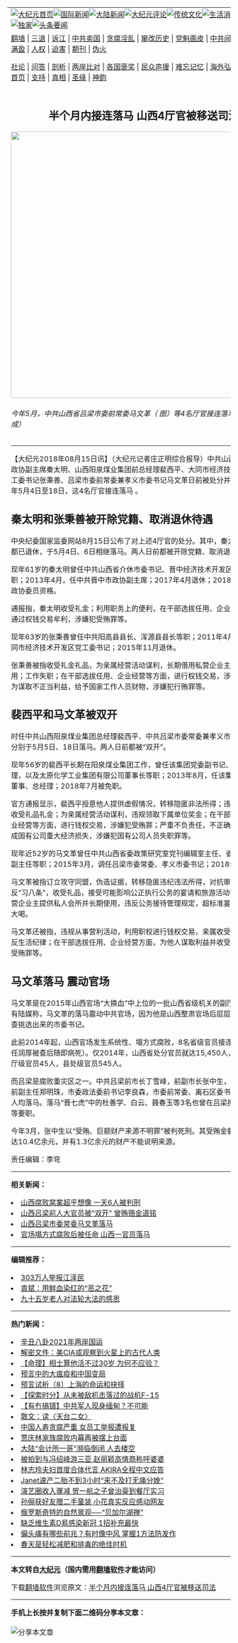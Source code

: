 <a name="1" id="1" target="_blank"></a><span id="1"></span>
<table align=center border="0"><tr><td colspan="2" VALIGN=TOP><a href="https://github.com/hjtdvm325/djy/blob/master/gb/nf1351518.md#1"><img src="https://raw.githubusercontent.com/hjtdvm325/www/master/t/djy/1.jpg" title="大纪元首页" alt="大纪元首页"></a><a href="https://github.com/hjtdvm325/djy/blob/master/gb/n24hr.md#1"><img src="https://raw.githubusercontent.com/hjtdvm325/www/master/t/djy/3.jpg" title="国际新闻" alt="国际新闻"></a><a href="https://github.com/hjtdvm325/djy/blob/master/gb/nsc413.md#1"><img src="https://raw.githubusercontent.com/hjtdvm325/www/master/t/djy/4.jpg" title="大陆新闻" alt="大陆新闻"></a><a href="https://github.com/hjtdvm325/djy/blob/master/gb/news392.md#1"><img src="https://raw.githubusercontent.com/hjtdvm325/www/master/t/djy/5.jpg" title="大纪元评论" alt="大纪元评论"></a><a href="https://github.com/hjtdvm325/djy/blob/master/gb/news2007.md#1"><img src="https://raw.githubusercontent.com/hjtdvm325/www/master/t/djy/6.jpg" title="传统文化" alt="传统文化"></a><a href="https://github.com/hjtdvm325/djy/blob/master/gb/news2008.md#1"><img src="https://raw.githubusercontent.com/hjtdvm325/www/master/t/djy/7.jpg" title="生活消费" alt="生活消费"></a><a href="https://github.com/hjtdvm325/djy/blob/master/gb/ncyule.md#1"><img src="https://raw.githubusercontent.com/hjtdvm325/www/master/t/djy/8.jpg" title="娱乐休闲" alt="娱乐休闲"></a><a href="https://github.com/hjtdvm325/djy/blob/master/gb/nsc1002.md#1"><img src="https://raw.githubusercontent.com/hjtdvm325/www/master/t/djy/9.jpg" title="健康" alt="健康"></a><a href="https://github.com/hjtdvm325/djy/blob/master/gb/nf6092.md#1"><img src="https://raw.githubusercontent.com/hjtdvm325/www/master/t/djy/10a.jpg" title="独家" alt="独家"></a><a href="https://github.com/hjtdvm325/djy/blob/master/gb/nf4514.md#1"><img src="https://raw.githubusercontent.com/hjtdvm325/www/master/t/djy/12a.jpg" title="头条要闻" alt="头条要闻"></a></td></tr>
<tr><td colspan="2" VALIGN=TOP><a target="_blank" href="https://github.com/hjtdvm325/www/blob/master/README.md?zsrh#1">翻墙</a> | <a target="_blank" href="https://github.com/hjtdvm325/djy/blob/master/gb/nf5657.md#1">三退</a> | <a target="_blank" href="https://github.com/hjtdvm325/djy/blob/master/gb/nf6124.md#1">诉江</a> | <a target="_blank" href="https://github.com/hjtdvm325/djy/blob/master/gb/nf1176117.md#1">中共卖国</a> | <a target="_blank" href="https://github.com/hjtdvm325/djy/blob/master/gb/nf5773.md#1">贪腐淫乱</a> | <a target="_blank" href="https://github.com/hjtdvm325/djy/blob/master/gb/nf1176115.md#1">窜改历史</a> | <a target="_blank" href="https://github.com/hjtdvm325/djy/blob/master/gb/nf1176107.md#1">党魁画皮</a> | <a target="_blank" href="https://github.com/hjtdvm325/djy/blob/master/gb/nf1320400.md#1">中共间谍</a> | <a target="_blank" href="https://github.com/hjtdvm325/djy/blob/master/gb/nf1176114.md#1">破坏传统</a> | <a target="_blank" href="https://github.com/hjtdvm325/ntdtv/blob/master/gb/prog447_1.md#1">恶贯满盈</a> | <a target="_blank" href="https://github.com/hjtdvm325/djy/blob/master/gb/ncid278.md#1">人权</a> | <a target="_blank" href="https://github.com/hjtdvm325/djy/blob/master/gb/nf1176111.md#1">迫害</a> | <a target="_blank" href="https://gitlab.com/szzdlab/mh-qikan/blob/master/README.md#1">期刊</a> | <a target="_blank" href="https://github.com/hjtdvm325/djy/blob/master/gb/nf5562.md#1">伪火</a></p><p><a target="_blank" href="https://github.com/hjtdvm325/djy/blob/master/gb/9p.md#1">社论</a> | <a target="_blank" href="https://github.com/hjtdvm325/djy/blob/master/gb/nf4378.md#1">问答</a> | <a target="_blank" href="https://github.com/hjtdvm325/djy/blob/master/gb/nf5792.md#1">剖析</a> | <a target="_blank" href="https://github.com/hjtdvm325/djy/blob/master/gb/nf5735.md#1">两岸比对</a> | <a target="_blank" href="https://github.com/hjtdvm325/djy/blob/master/gb/nf6119.md#1">各国褒奖</a> | <a target="_blank" href="https://github.com/hjtdvm325/djy/blob/master/gb/nf6120.md#1">民众声援</a> | <a target="_blank" href="https://github.com/hjtdvm325/djy/blob/master/gb/nf1188594.md#1">难忘记忆</a> | <a target="_blank" href="https://github.com/hjtdvm325/djy/blob/master/gb/nf3180.md#1">海外弘传</a> | <a target="_blank" href="https://github.com/hjtdvm325/djy/blob/master/gb/nf5410.md#1">万人上访</a> | <a target="_blank" href="https://github.com/hjtdvm325/www/blob/master/README.md?zsrh#1">平台首页</a> | <a target="_blank" href="https://github.com/hjtdvm325/djy/blob/master/gb/nf4386.md#1">支持</a> | <a target="_blank" href="https://github.com/hjtdvm325/djy/blob/master/gb/nf4389.md#1">真相</a> | <a target="_blank" href="https://github.com/hjtdvm325/djy/blob/master/gb/nf5790.md#1">圣缘</a> | <a target="_blank" href="https://github.com/hjtdvm325/djy/blob/master/gb/nf4786.md#1">神韵</a></td></tr>
<tr><td VALIGN=TOP width="626"><h2 align=center>半个月内接连落马 山西4厅官被移送司法</h2>
<img width="600" src="https://i.epochtimes.com/assets/uploads/2018/08/mawenguo-Web-Banner-1200x800-v3-600x400.jpg" />
<h6>今年5月，中共山西省吕梁市委前常委马文革（ 图）等4名厅官接连落马 。（大纪元合成）
</h6>
<hr>
	<p>【大纪元2018年08月15日讯】（大纪元记者庄正明综合报导）中共<ahref="https://github.com/hjtdvm325/djy/blob/master/gb/tag/%E5%B1%B1%E8%A5%BF.md#1">山西</a>省晋中市前政协副主席<ahref="https://github.com/hjtdvm325/djy/blob/master/gb/tag/%E7%A7%A6%E5%A4%AA%E6%98%8E.md#1">秦太明</a>、山西阳泉煤业集团前总经理<ahref="https://github.com/hjtdvm325/djy/blob/master/gb/tag/%E8%A3%B4%E8%A5%BF%E5%B9%B3.md#1">裴西平</a>、大同市经济技术开发区前党工委书记张秉善、吕梁市委前常委兼孝义市委书记<ahref="https://github.com/hjtdvm325/djy/blob/master/gb/tag/%E9%A9%AC%E6%96%87%E9%9D%A9.md#1">马文革</a>日前被处分并移送司法。今年5月4日至18日，这4名<ahref="https://github.com/hjtdvm325/djy/blob/master/gb/tag/%E5%8E%85%E5%AE%98.md#1">厅官</a>接连落马 。</p>
<h2><ahref="https://github.com/hjtdvm325/djy/blob/master/gb/tag/%E7%A7%A6%E5%A4%AA%E6%98%8E.md#1">秦太明</a>和张秉善被开除党籍、取消退休待遇</h2>
<p>中央纪委国家监委网站8月15日公布了对上述4<ahref="https://github.com/hjtdvm325/djy/blob/master/gb/tag/%E5%8E%85%E5%AE%98.md#1">厅官</a>的处分。其中，秦太明和张秉善都已退休，于5月4日、6日相继落马。两人日前都被开除党籍、取消退休待遇?。</p>
<p>现年61岁的秦太明曾任中共<ahref="https://github.com/hjtdvm325/djy/blob/master/gb/tag/%E5%B1%B1%E8%A5%BF.md#1">山西</a>省介休市委书记、晋中经济技术开发区党工委书记等职；2013年4月，任中共晋中市政协副主席；2017年4月退休；2018年7月被撤销政协委员资格。</p>
<p>通报指，秦太明收受礼金；利用职务上的便利，在干部选拔任用、企业经营等方面，通过权钱交易牟利，涉嫌犯受贿罪等。</p>
<p>现年63岁的张秉善曾任中共阳高县县长、浑源县县长等职；2011年4月，任中共大同市经济技术开发区党工委书记；2015年11月退休。</p>
<p>张秉善被指收受礼金礼品，为亲属经营活动谋利，长期借用私营企业主车辆供个人使用；工作失职；在干部选拔任用、企业经营等方面，进行权钱交易，涉嫌犯受贿罪；为谋取不正当利益，给予国家工作人员财物，涉嫌犯行贿罪等。</p>
<h2><ahref="https://github.com/hjtdvm325/djy/blob/master/gb/tag/%E8%A3%B4%E8%A5%BF%E5%B9%B3.md#1">裴西平</a>和<ahref="https://github.com/hjtdvm325/djy/blob/master/gb/tag/%E9%A9%AC%E6%96%87%E9%9D%A9.md#1">马文革</a>被双开</h2>
<p>时任中共山西阳泉煤业集团总经理裴西平、中共吕梁市委常委兼孝义市委书记马文革分别于5月5日、18日落马。两人日前都被“双开”。</p>
<p>现年56岁的裴西平长期在阳泉煤业集团工作，曾任该集团党委副书记、董事、副总经理，以及太原化学工业集团有限公司董事长等职；2013年8月，任该集团党委常委、董事、总经理；2018年7月被免职。</p>
<p>官方通报显示，裴西平授意他人提供虚假情况，转移隐匿非法所得；违反“习八条”，收受礼品礼金；为亲属经营活动谋利，违规领取下属单位奖金；在干部选拔任用、企业经营等方面，进行钱权交易，涉嫌犯受贿罪；严重不负责任，不正确履行职责，造成国有公司重大经济损失，涉嫌犯国有公司人员失职罪等。</p>
<p>现年近52岁的马文革曾任中共山西省委政策研究室党刊编辑室主任、省委政策研究室副主任等职；2015年3月，调任吕梁市委常委、孝义市委书记；2018年6月被免职。</p>
<p>马文革被指订立攻守同盟，伪造证据，转移隐匿违纪违法所得，对抗审查；严重违反“习八条”，收受礼品，接受可能影响公正执行公务的宴请和旅游活动安排，要求私营企业主提供私人会所并长期使用，违反公务接待管理规定，超标准宴请，借机大吃大喝。</p>
<p>马文革还被指，违规从事营利活动，利用职权进行钱权交易，亲属收受对方财物；违反生活纪律；在干部选拔任用、企业经营方面，为他人谋取利益并收受财物，涉嫌犯受贿罪等。</p>
<h2>马文革落马 震动官场</h2>
<p>马文革是在2015年山西官场“大换血”中上位的一批山西省级机关的副厅级官员之一。有陆媒称，马文革的落马震动中共官场，因为他是山西整肃官场后层层把关、严格考查挑选出来的市委书记。</p>
<p>此前2014年起，山西官场发生系统性、塌方式腐败，8名省级官员接连落马（副省长任润厚被查后随即病死）。仅2014年，山西省处分官员就达15,450人，其中包括市厅级官员45人，县处级官员545人。</p>
<p>而吕梁是腐败重灾区之一。中共吕梁前市长丁雪峰，前副市长张中生，市人大常委会前副主任郑明珠，市委政法委前书记李良森，市委前常委、离石区委书记闫刚平等多人均落马。落马“晋七虎”中的杜善学、白云、聂春玉等3名也曾在吕梁担任市委书记等要职。</p>
<p>今年3月，张中生以“受贿、巨额财产来源不明罪”被判死刑。其受贿金额折合人民币达10.4亿余元，并有1.3亿余元的财产不能说明来源。</p>
<p>责任编辑：李穹</p>
	
<hr>


<strong>相关新闻：</strong>
<li><a href="https://github.com/hjtdvm325/djy/blob/master/gb/16/12/21/n8614128.md#1">山西腐败窝案超乎想像 一天6人被判刑</a></li>
<li><a href="https://github.com/hjtdvm325/djy/blob/master/gb/17/4/28/n9083674.md#1">山西吕梁前人大官员被“双开” 曾贿赂金道铭</a></li>
<li><a href="https://github.com/hjtdvm325/djy/blob/master/gb/18/5/19/n10408690.md#1">山西吕梁市委常委马文革落马</a></li>
<li><a href="https://github.com/hjtdvm325/djy/blob/master/gb/18/6/23/n10506543.md#1">官场塌方式腐败后被任命 山西一官员落马</a></li>
<hr>


<strong>编辑推荐：</strong>
<li><a href="https://github.com/hjtdvm325/djy/blob/master/gb/18/12/9/n10900044.md?dfh#1" target="_blank">303万人举报江泽民</a></li><li><a href="https://github.com/tsiac2612/djy/blob/master/gb/18/3/27/n10252063.md#1" target="_blank">袁斌：用鲜血染红的“恶之花”</a></li><li><a href="https://github.com/tsiac2612/djy/blob/master/gb/16/5/25/n7929122.md#1" target="_blank">九十五岁老人对法轮大法的感恩</a></li>
<hr>

<strong>热门新闻：</strong>
<li><a href="https://github.com/osgirb392/djy/blob/master/gb/21/2/22/n12767168.md#1">辛丑八卦2021年两岸国运</a></li>
<li><a href="https://github.com/osgirb392/djy/blob/master/gb/21/2/19/n12762219.md#1">解密文件：美CIA或观察到火星上的古代人类</a></li>
<li><a href="https://github.com/osgirb392/djy/blob/master/gb/20/12/30/n12653772.md#1">【命理】相士算他活不过30岁 为何不应验？</a></li>
<li><a href="https://github.com/osgirb392/djy/blob/master/gb/21/2/21/n12765804.md#1">预言中的大瘟疫和中国变局</a></li>
<li><a href="https://github.com/osgirb392/djy/blob/master/gb/21/2/10/n12744730.md#1">预言试析（8）上海的命运和抉择</a></li>
<li><a href="https://github.com/osgirb392/djy/blob/master/gb/21/2/25/n12775405.md#1">【探索时分】从未被敌机击落过的战机F-15</a></li>
<li><a href="https://github.com/osgirb392/djy/blob/master/gb/21/2/24/n12773250.md#1">【有冇搞错】中共军人现身缅甸？不可能</a></li>
<li><a href="https://github.com/osgirb392/djy/blob/master/gb/15/12/20/n4600383.md#1">散文：读〈天台二女〉</a></li>
<li><a href="https://github.com/osgirb392/djy/blob/master/gb/21/2/23/n12770771.md#1">中国人寿贪腐严重 女员工举报遭报复</a></li>
<li><a href="https://github.com/osgirb392/djy/blob/master/gb/21/2/23/n12770213.md#1">贾庆林家族腐败内幕再被摆上台面</a></li>
<li><a href="https://github.com/osgirb392/djy/blob/master/gb/21/2/24/n12772903.md#1">大陆“会计所一哥”濒临倒闭 人去楼空</a></li>
<li><a href="https://github.com/osgirb392/djy/blob/master/gb/21/2/23/n12768556.md#1">被拍到与冯绍峰游三亚 赵丽颖高情商称呼婆婆</a></li>
<li><a href="https://github.com/osgirb392/djy/blob/master/gb/21/2/23/n12769489.md#1">林志玲夫妇首度合体代言 AKIRA全程中文应答</a></li>
<li><a href="https://github.com/osgirb392/djy/blob/master/gb/21/2/23/n12769457.md#1">Janet速产二胎不到3小时“来不及打无痛分娩”</a></li>
<li><a href="https://github.com/osgirb392/djy/blob/master/gb/21/2/23/n12769225.md#1">演艺圈收入骤减 贺一航之子曾治豪到餐厅实习</a></li>
<li><a href="https://github.com/osgirb392/djy/blob/master/gb/21/2/24/n12773132.md#1">孙俪获好友赠二手童装 小花真实反应感动网友</a></li>
<li><a href="https://github.com/osgirb392/djy/blob/master/gb/21/2/23/n12769229.md#1">俄罗斯奇特的自然景观──“贝加尔湖禅”</a></li>
<li><a href="https://github.com/osgirb392/djy/blob/master/gb/21/2/23/n12768699.md#1">缺乏维生素D易感染新冠 1招补充最快</a></li>
<li><a href="https://github.com/osgirb392/djy/blob/master/gb/21/2/19/n12762302.md#1">偏头痛有哪些前兆？有时像中风 掌握1方法防发作</a></li>
<li><a href="https://github.com/osgirb392/djy/blob/master/gb/21/2/23/n12770063.md#1">春天是轻松减肥和排毒的绝佳时机</a></li>
<hr>

<strong>本文转自<a href="https://www.epochtimes.com">大纪元</a>（国内需用<a href="https://github.com/hjtdvm325/www/blob/master/README.md#8">翻墙软件</a>才能访问）</strong><p>下载<a href="https://github.com/hjtdvm325/www/blob/master/README.md#8">翻墙软件</a>浏览原文：<a href="https://www.epochtimes.com/gb/18/8/15/n10641197.htm">半个月内接连落马 山西4厅官被移送司法</a></p><hr>

<strong>手机上长按并复制下面二维码分享本文章：</strong><br><br><img src="https://chart.apis.google.com/chart?cht=qr&chs=240x240&choe=UTF-8&chld=M|2&chl=https://github.com/hjtdvm325/djy/blob/master/gb/18/8/15/n10641197.md%231" title="分享本文章"></td><td VALIGN=TOP><a href="https://github.com/hjtdvm325/djy/blob/master/gb/16/1/21/n4622075.md?dfh#1" target="_blank"><img src="https://raw.githubusercontent.com/hjtdvm325/djy/master/gb/300/wei-f1.jpg" title="中共的伪火骗局"  alt="中共的伪火骗局"></a><br><a href="https://github.com/hjtdvm325/www/blob/master/README.md?dfh#9" target="_blank"><img src="https://raw.githubusercontent.com/hjtdvm325/djy/master/gb/300/yong-h.jpg" title="永恒的见证"  alt="永恒的见证"></a><br><a href="https://github.com/hjtdvm325/djy/blob/master/gb/13/9/29/n3974789.md?dfh#1" target="_blank"><img src="https://raw.githubusercontent.com/hjtdvm325/djy/master/gb/300/shang-lnz.jpg" title="善良女子被中共投男牢"  alt="善良女子被中共投男牢"></a><br><a href="https://github.com/hjtdvm325/djy/blob/master/gb/16/3/16/n4663449.md?dfh#1" target="_blank"><img src="https://raw.githubusercontent.com/hjtdvm325/djy/master/gb/300/huo-z3.jpg" title="警卫目击活摘器官"  alt="警卫目击活摘器官"></a><br><a href="https://github.com/hjtdvm325/djy/blob/master/gb/16/8/7/n8177641.md?dfh#1" target="_blank"><img src="https://raw.githubusercontent.com/hjtdvm325/djy/master/gb/300/huo-z4.jpg" title="证人描述活摘恐怖"  alt="证人描述活摘恐怖"></a><br><a href="https://github.com/hjtdvm325/djy/blob/master/gb/10/4/19/n2881569.md?dfh#1" target="_blank"><img src="https://raw.githubusercontent.com/hjtdvm325/djy/master/gb/300/huo-z1.jpg" title="揭开活摘器官黑幕"  alt="揭开活摘器官黑幕"></a><br><a href="https://github.com/hjtdvm325/djy/blob/master/gb/10/11/7/n3077476.md?dfh#1" target="_blank"><img src="https://raw.githubusercontent.com/hjtdvm325/djy/master/gb/300/ma-ks.jpg" title="马克思的成魔之路"  alt="马克思的成魔之路"></a><br><a href="https://github.com/hjtdvm325/djy/blob/master/gb/14/6/9/n4173977.md?dfh#1" target="_blank"><img src="https://raw.githubusercontent.com/hjtdvm325/djy/master/gb/300/chang-zs.jpg" title="藏字石 蕴天机"  alt="藏字石 蕴天机"></a><br><a href="https://github.com/hjtdvm325/djy/blob/master/gb/18/5/10/n10381511.md?dfh#1" target="_blank"><img src="https://raw.githubusercontent.com/hjtdvm325/djy/master/gb/300/st1.jpg" title="关注3亿人三退"  alt="关注3亿人三退"></a><br><a href="https://github.com/hjtdvm325/djy/blob/master/gb/18/3/21/n10237682.md?dfh#1" target="_blank"><img src="https://raw.githubusercontent.com/hjtdvm325/djy/master/gb/300/jie-t.jpg" title="解体中共复兴中华"  alt="解体中共复兴中华"></a><br><a href="https://github.com/hjtdvm325/djy/blob/master/gb/9/2/9/n2422991.md?dfh#1" target="_blank"><img src="https://raw.githubusercontent.com/hjtdvm325/djy/master/gb/300/gao-zs.jpg" title="中共迫害良心律师"  alt="中共迫害良心律师"></a><br><a href="https://github.com/hjtdvm325/djy/blob/master/gb/18/12/9/n10900044.md?dfh#1" target="_blank"><img src="https://raw.githubusercontent.com/hjtdvm325/djy/master/gb/300/sj1.jpg" title="303万人举报江泽民"  alt="303万人举报江泽民"></a><br><a href="https://github.com/hjtdvm325/djy/blob/master/gb/18/8/28/n10672014.md?dfh#1" target="_blank"><img src="https://raw.githubusercontent.com/hjtdvm325/djy/master/gb/300/sj2.jpg" title="这些官员为何起诉江泽民"  alt="这些官员为何起诉江泽民"></a><br><a href="https://github.com/hjtdvm325/djy/blob/master/gb/8/12/18/n2367165.md?dfh#1" target="_blank"><img src="https://raw.githubusercontent.com/hjtdvm325/djy/master/gb/300/liangan.jpg" title="海峡两岸的强烈对比"  alt="海峡两岸的强烈对比"></a><br><a href="https://github.com/hjtdvm325/djy/blob/master/gb/15/12/10/n4593139.md?dfh#1" target="_blank"><img src="https://raw.githubusercontent.com/hjtdvm325/djy/master/gb/300/jia-ndzl.jpg" title="加拿大总理的贺信"  alt="加拿大总理的贺信"></a><br><a href="https://github.com/hjtdvm325/djy/blob/master/gb/11/6/17/n3289382.md?dfh#1" target="_blank"><img src="https://raw.githubusercontent.com/hjtdvm325/djy/master/gb/300/xiao-wd.jpg" title="探寻真相兼听则明"  alt="探寻真相兼听则明"></a><br><a href="https://github.com/hjtdvm325/djy/blob/master/gb/18/10/27/n10812623.md?dfh#1" target="_blank"><img src="https://raw.githubusercontent.com/hjtdvm325/djy/master/gb/300/yindu.jpg" title="印度媒体报道东方"  alt="印度媒体报道东方"></a><br><a href="https://github.com/hjtdvm325/djy/blob/master/gb/18/6/9/n10469652.md?dfh#1" target="_blank"><img src="https://raw.githubusercontent.com/hjtdvm325/djy/master/gb/300/xie-j.jpg" title="不一样的海外校园"  alt="不一样的海外校园"></a><br><a href="https://github.com/hjtdvm325/djy/blob/master/gb/7/4/5/n1669415.md?dfh#1" target="_blank"><img src="https://raw.githubusercontent.com/hjtdvm325/djy/master/gb/300/li-up.jpg" title="从大师到徒弟的传奇"  alt="从大师到徒弟的传奇"></a><br><a href="https://github.com/hjtdvm325/djy/blob/master/gb/17/5/26/n9191512.md?dfh#1" target="_blank"><img src="https://raw.githubusercontent.com/hjtdvm325/djy/master/gb/300/zfl2.jpg" title="亿万人与东方一本奇书"  alt="亿万人与东方一本奇书"></a><br><a href="https://github.com/hjtdvm325/djy/blob/master/gb/13/11/27/n4020290.md?dfh#1" target="_blank"><img src="https://raw.githubusercontent.com/hjtdvm325/djy/master/gb/300/zhen-h.jpg" title="大陆见不到的震撼场面"  alt="大陆见不到的震撼场面"></a><br><a href="https://github.com/hjtdvm325/djy/blob/master/gb/15/7/17/n4482910.md?dfh#1" target="_blank"><img src="https://raw.githubusercontent.com/hjtdvm325/djy/master/gb/300/dalu-sk.jpg" title="人心向善 大陆当初盛况"  alt="人心向善 大陆当初盛况"></a><br><a href="https://github.com/hjtdvm325/djy/blob/master/gb/19/1/5/n10955468.md?dfh#1" target="_blank"><img src="https://raw.githubusercontent.com/hjtdvm325/djy/master/gb/300/zfl1.jpg" title="追寻真理 这书讲什么"  alt="追寻真理 这书讲什么"></a><br><a href="https://github.com/hjtdvm325/www/blob/master/README.md?dfh#1" target="_blank"><img src="https://raw.githubusercontent.com/hjtdvm325/djy/master/gb/300/fq1.jpg" title="下载免费翻墙软件"  alt="下载免费翻墙软件"></a><br></td></tr></table>
